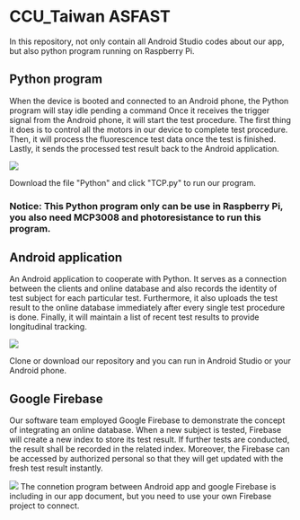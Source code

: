 # CCU_Taiwan ASFAST
In this repository, not only contain all Android Studio codes about our app, but also python program running on Raspberry Pi.
## Python program
When the device is booted and connected to an Android phone, the Python program will stay idle pending a command Once it receives the trigger signal from the Android phone, it will start the test procedure. The first thing it does is to control all the motors in our device to complete test procedure. Then, it will process the fluorescence test data once the test is finished. Lastly, it sends the processed test result back to the Android application.

![](https://github.com/igemsoftware2019/CCU_Taiwan/blob/master/screen.png)

Download the file "Python" and click "TCP.py" to run our program.
### Notice: This Python program only can be use in Raspberry Pi, you also need MCP3008 and photoresistance to run this program. 

## Android application

 An Android application to cooperate with Python. It serves as a connection between the clients and online database and also records the identity of test subject for each particular test. Furthermore, it also uploads the test result to the online database immediately after every single test procedure is done. Finally, it will maintain a list of recent test results to provide longitudinal tracking.
 
 ![](https://github.com/igemsoftware2019/CCU_Taiwan/blob/master/androidapp.png)
 
 Clone or download our repository and you can run in Android Studio or your Android phone.
 
 ## Google Firebase
 
 Our software team employed Google Firebase to demonstrate the concept of integrating an online database. When a new subject is tested, Firebase will create a new index to store its test result. If further tests are conducted, the result shall be recorded in the related index. Moreover, the Firebase can be accessed by authorized personal so that they will get updated with the fresh test result instantly.


![](https://github.com/igemsoftware2019/CCU_Taiwan/blob/master/firebase.png)
The connetion program between Android app and google Firebase is including in our app document, but you need to use your own Firebase project to connect. 


